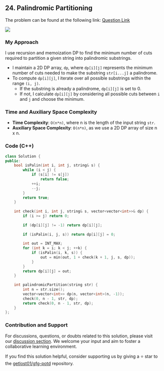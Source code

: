 ## 24. Palindromic Partitioning
The problem can be found at the following link: [Question Link](https://practice.geeksforgeeks.org/problems/palindromic-patitioning4845/1)

![](https://badgen.net/badge/Level/Hard/red)

### My Approach

I use recursion and memoization DP to find the minimum number of cuts required to partition a given string into palindromic substrings. 
- I maintain a 2D DP array, `dp`, where `dp[i][j]` represents the minimum number of cuts needed to make the substring `str[i...j]` a palindrome. 
- To compute `dp[i][j]`, I iterate over all possible substrings within the range `(i, j)`. 
	- If the substring is already a palindrome, `dp[i][j]` is set to 0. 
	- If not, I calculate `dp[i][j]` by considering all possible cuts between `i` and `j` and choose the minimum.

### Time and Auxiliary Space Complexity

- **Time Complexity**: `O(n*n)`, where n is the length of the input string `str`.
- **Auxiliary Space Complexity**: `O(n*n)`, as we use a 2D DP array of size n x n.

### Code (C++)
```cpp
class Solution {
public:
    bool isPalin(int i, int j, string& s) {
        while (i < j) {
            if (s[i] != s[j])
                return false;
            ++i;
            --j;
        }
        return true;
    }
    
    int check(int i, int j, string& s, vector<vector<int>>& dp) {
        if (i >= j) return 0;
        
        if (dp[i][j] != -1) return dp[i][j];
        
        if (isPalin(i, j, s)) return dp[i][j] = 0;
        
        int out = INT_MAX;
        for (int k = i; k < j; ++k) {
            if (isPalin(i, k, s)) {
                out = min(out, 1 + check(k + 1, j, s, dp));
            }
        }
        return dp[i][j] = out;
    }
    
    int palindromicPartition(string str) {
        int n = str.size();
        vector<vector<int>> dp(n, vector<int>(n, -1));
        check(0, n - 1, str, dp);
        return check(0, n - 1, str, dp);
    }
};
```

### Contribution and Support

For discussions, questions, or doubts related to this solution, please visit our [discussion section](https://github.com/getlost01/gfg-potd/discussions). We welcome your input and aim to foster a collaborative learning environment.

If you find this solution helpful, consider supporting us by giving a ⭐ star to the [getlost01/gfg-potd](https://github.com/getlost01/gfg-potd) repository.